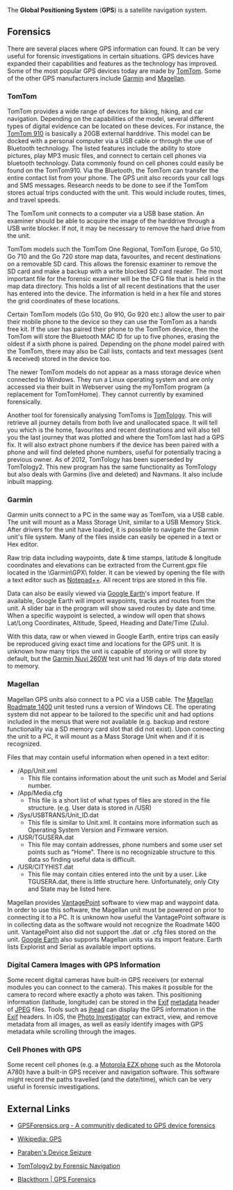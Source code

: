 The **Global Positioning System** (**GPS**) is a satellite navigation
system.

## Forensics

There are several places where GPS information can found. It can be very
useful for forensic investigations in certain situations. GPS devices
have expanded their capabilities and features as the technology has
improved. Some of the most popular GPS devices today are made by
[TomTom](http://www.TomTom.com). Some of the other GPS manufacturers
include [Garmin](http://www.garmin.com) and
[Magellan](http://www.magellangps.com).

### TomTom

TomTom provides a wide range of devices for biking, hiking, and car
navigation. Depending on the capabilities of the model, several
different types of digital evidence can be located on these devices. For
instance, the [TomTom
910](http://www.tomtom.com/products/product.php?ID=212&Category=0&Lid=1)
is basically a 20GB external harddrive. This model can be docked with a
personal computer via a USB cable or through the use of Bluetooth
technology. The listed features include the ability to store pictures,
play MP3 music files, and connect to certain cell phones via bluetooth
technology. Data commonly found on cell phones could easily be found on
the TomTom910. Via the Bluetooth, the TomTom can transfer the entire
contact list from your phone. The GPS unit also records your call logs
and SMS messages. Research needs to be done to see if the TomTom stores
actual trips conducted with the unit. This would include routes, times,
and travel speeds.

The TomTom unit connects to a computer via a USB base station. An
examiner should be able to acquire the image of the harddrive through a
USB write blocker. If not, it may be necessary to remove the hard drive
from the unit.

TomTom models such the TomTom One Regional, TomTom Europe, Go 510, Go
710 and the Go 720 store map data, favourites, and recent destinations
on a removable SD card. This allows the forensic examiner to remove the
SD card and make a backup with a write blocked SD card reader. The most
important file for the forensic examiner will be the CFG file that is
held in the map data directory. This holds a list of all recent
destinations that the user has entered into the device. The information
is held in a hex file and stores the grid coordinates of these
locations.

Certain TomTom models (Go 510, Go 910, Go 920 etc.) allow the user to
pair their mobile phone to the device so they can use the TomTom as a
hands free kit. If the user has paired their phone to the TomTom device,
then the TomTom will store the Bluetooth MAC ID for up to five phones,
erasing the oldest if a sixth phone is paired. Depending on the phone
model paired with the TomTom, there may also be Call lists, contacts and
text messages (sent & received) stored in the device too.

The newer TomTom models do not appear as a mass storage device when
connected to Windows. They run a Linux operating system and are only
accessed via their built in Webserver using the myTomTom program (a
replacement for TomTomHome). They cannot currently by examined
forensically.

Another tool for forensically analysing TomToms is
[TomTology](http://www.forensicnavigation.com). This will retrieve all
journey details from both live and unallocated space. It will tell you
which is the home, favourites and recent destinations and will also tell
you the last journey that was plotted and where the TomTom last had a
GPS fix. It will also extract phone numbers if the device has been
paired with a phone and will find deleted phone numbers, useful for
potentially tracing a previous owner. As of 2012, TomTology has been
superseded by TomTology2. This new program has the same functionality as
TomTology but also deals with Garmins (live and deleted) and Navmans. It
also include inbuilt mapping.

### Garmin

Garmin units connect to a PC in the same way as TomTom, via a USB cable.
The unit will mount as a Mass Storage Unit, similar to a USB Memory
Stick. After drivers for the unit have loaded, it is possible to
navigate the Garmin unit's file system. Many of the files inside can
easily be opened in a text or Hex editor.

Raw trip data including waypoints, date & time stamps, latitude &
longitude coordinates and elevations can be extracted from the
Current.gpx file located in the \Garmin\GPX\\ folder. It can be viewed
by opening the file with a text editor such as
[Notepad++](http://notepad-plus.sourceforge.net/). All recent trips are
stored in this file.

Data can also be easily viewed via [Google
Earth](http://earth.google.com/)'s import feature. If available, Google
Earth will import waypoints, tracks and routes from the unit. A slider
bar in the program will show saved routes by date and time. When a
specific waypoint is selected, a window will open that shows Lat/Long
Coordinates, Altitude, Speed, Heading and Date/Time (Zulu).

With this data, raw or when viewed in Google Earth, entire trips can
easily be reproduced giving exact time and locations for the GPS unit.
It is unknown how many trips the unit is capable of storing or will
store by default, but the [Garmin Nuvi
260W](https://buy.garmin.com/shop/shop.do?pID=37418#nuvi260w) test unit
had 16 days of trip data stored to memory.

### Magellan

Magellan GPS units also connect to a PC via a USB cable. The [Magellan
Roadmate
1400](http://www.magellangps.com/products/product.asp?segID=354&prodID=2053)
unit tested runs a version of Windows CE. The operating system did not
appear to be tailored to the specific unit and had options included in
the menus that were not available (e.g. backup and restore functionality
via a SD memory card slot that did not exist). Upon connecting the unit
to a PC, it will mount as a Mass Storage Unit when and if it is
recognized.

Files that may contain useful information when opened in a text editor:

- /App/Unit.xml
  - This file contains information about the unit such as Model and
    Serial number.
- /App/Media.cfg
  - This file is a short list of what types of files are stored in the
    file structure. (e.g. User data is stored in /USR)
- /Sys/USBTRANS/Unit_ID.dat
  - This file is similar to Unit.xml. It contains more information such
    as Operating System Version and Firmware version.
- /USR/TGUSERA.dat
  - This file may contain addresses, phone numbers and some user set
    points such as "Home". There is no recognizable structure to this
    data so finding useful data is difficult.
- /USR/CITYHIST.dat
  - This file may contain cities entered into the unit by a user. Like
    TGUSERA.dat, there is little structure here. Unfortunately, only
    City and State may be listed here.

Magellan provides
[VantagePoint](http://www.magellangps.com/products/map.asp?PRODID=1903)
software to view map and waypoint data. In order to use this software,
the Magellan unit must be powered on prior to connecting it to a PC. It
is unknown how useful the VantagePoint software is in collecting data as
the software would not recognize the Roadmate 1400 unit. VantagePoint
also did not support the .dat or .cfg files stored on the unit. [Google
Earth](http://earth.google.com/) also supports Magellan units via its
import feature. Earth lists Explorist and Serial as available import
options.

### Digital Camera Images with GPS Information

Some recent digital cameras have built-in GPS receivers (or external
modules you can connect to the camera). This makes it possible for the
camera to record where exactly a photo was taken. This positioning
information (latitude, longitude) can be stored in the
[Exif](Exif "wikilink") [metadata](metadata "wikilink") header of
[JPEG](JPEG "wikilink") files. Tools such as [jhead](jhead "wikilink")
can display the GPS information in the [Exif](Exif "wikilink") headers.
In iOS, the [Photo Investigator](Photo_Investigator "wikilink") can
extract, view, and remove metadata from all images, as well as easily
identify images with GPS metadata while scrolling through the images.

### Cell Phones with GPS

Some recent cell phones (e.g. a [Motorola EZX
phone](http://wiki.openezx.org) such as the Motorola A780) have a
built-in GPS receiver and navigation software. This software might
record the paths travelled (and the date/time), which can be very useful
in forensic investigations.

## External Links

- [GPSForensics.org - A communitiy dedicated to GPS device
  forensics](http://www.gpsforensics.org)

<!-- -->

- [Wikipedia:
  GPS](http://en.wikipedia.org/wiki/Global_Positioning_System)

<!-- -->

- [Paraben's Device
  Seizure](http://www.paraben-forensics.com/catalog/product_info.php?cPath=25&products_id=405)

<!-- -->

- [TomTology2 by Forensic Navigation](http://www.forensicnavigation.com)

<!-- -->

- [Blackthorn \| GPS
  Forensics](http://www.berlacorp.com/blackthorn.html)